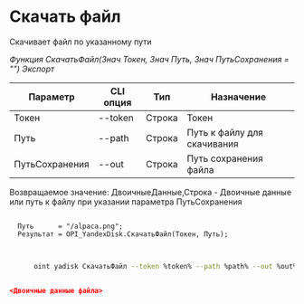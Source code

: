 ﻿---
sidebar_position: 7
---

# Скачать файл
 Скачивает файл по указанному пути


*Функция СкачатьФайл(Знач Токен, Знач Путь, Знач ПутьСохранения = "") Экспорт*

  | Параметр | CLI опция | Тип | Назначение |
  |-|-|-|-|
  | Токен | --token | Строка | Токен |
  | Путь | --path | Строка | Путь к файлу для скачивания |
  | ПутьСохранения | --out | Строка | Путь сохранения файла |

  
  Возвращаемое значение:   ДвоичныеДанные,Строка - Двоичные данные или путь к файлу при указании параметра ПутьСохранения

```bsl title="Пример кода"
	
  Путь      = "/alpaca.png";
  Результат = OPI_YandexDisk.СкачатьФайл(Токен, Путь);
	
```

```sh title="Пример команды CLI"
    
      oint yadisk СкачатьФайл --token %token% --path %path% --out %out%


```


```json title="Результат"

<Двоичные данные файла>

```
